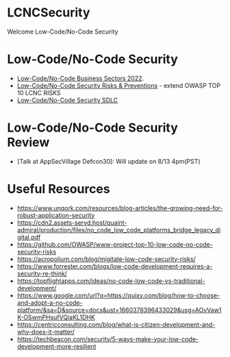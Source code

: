 # LCNCSecurity
Welcome Low-Code/No-Code Security

# Low-Code/No-Code Security

- [Low-Code/No-Code Business Sectors 2022](LCNCSEC.md).
- [Low-Code/No-Code Security Risks & Preventions](LCNCSEC.md) - extend OWASP TOP 10 LCNC RISKS
- [Low-Code/No-Code Security SDLC](LCNCSDLC.md)

# Low-Code/No-Code Security Review
- [Talk at AppSecVillage Defcon30]: Will update on 8/13 4pm(PST)

# Useful Resources
- https://www.unqork.com/resources/blog-articles/the-growing-need-for-robust-application-security
- https://cdn2.assets-servd.host/quaint-admiral/production/files/no_code_low_code_platforms_bridge_legacy_digital.pdf
- https://github.com/OWASP/www-project-top-10-low-code-no-code-security-risks
- https://acropolium.com/blog/migitate-low-code-security-risks/
- https://www.forrester.com/blogs/low-code-development-requires-a-security-re-think/
- https://topflightapps.com/ideas/no-code-low-code-vs-traditional-development/
- https://www.google.com/url?q=https://quixy.com/blog/how-to-choose-and-adopt-a-no-code-platform/&sa=D&source=docs&ust=1660378396433029&usg=AOvVaw1K-OSwmPHsufVQiaKL1DHK
- https://centricconsulting.com/blog/what-is-citizen-development-and-why-does-it-matter/
- https://techbeacon.com/security/5-ways-make-your-low-code-development-more-resilient



